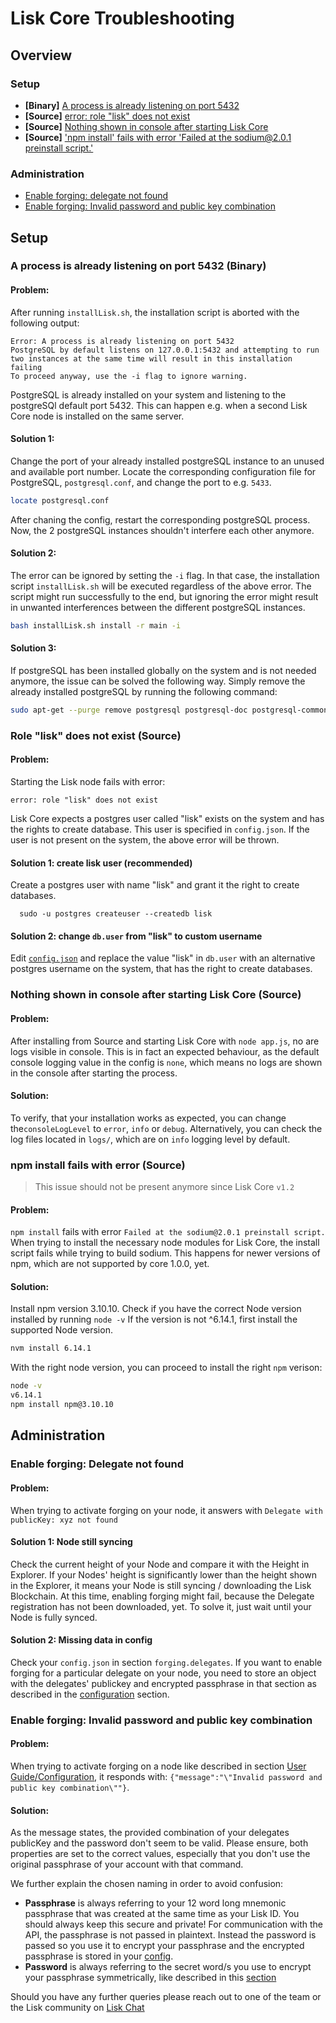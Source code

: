 # Lisk Core Troubleshooting
 
## Overview

### Setup
- **[Binary]** [A process is already listening on port 5432](#a-process-is-already-listening-on-port-5432-binary)
- **[Source]** [error: role "lisk" does not exist](#role-lisk-does-not-exist-source)
- **[Source]** [Nothing shown in console after starting Lisk Core](#nothing-shown-in-console-after-starting-lisk-core-source)
- **[Source]** ['npm install' fails with error 'Failed at the sodium@2.0.1 preinstall script.'](#npm-install-fails-with-error-source)

### Administration
- [Enable forging: delegate not found](#enable-forging-delegate-not-found)
- [Enable forging: Invalid password and public key combination](#enable-forging-invalid-password-and-public-key-combination)

## Setup

### A process is already listening on port 5432 (Binary)

#### Problem:
After running `installLisk.sh`, the installation script is aborted with the following output:
```
Error: A process is already listening on port 5432
PostgreSQL by default listens on 127.0.0.1:5432 and attempting to run two instances at the same time will result in this installation failing
To proceed anyway, use the -i flag to ignore warning.
```
PostgreSQL is already installed on your system and listening to the postgreSQl default port 5432.
This can happen e.g. when a second Lisk Core node is installed on the same server.

#### Solution 1:
Change the port of your already installed postgreSQL instance to an unused and available port number.
Locate the corresponding configuration file for PostgreSQL, `postgresql.conf`, and change the port to e.g. `5433`.
```bash
locate postgresql.conf 
```
After chaning the config, restart the corresponding postgreSQL process.
Now, the 2 postgreSQL instances shouldn't interfere each other anymore.


#### Solution 2:
The error can be ignored by setting the `-i` flag.
In that case, the installation script `installLisk.sh` will be executed regardless of the above error.
The script might run successfully to the end, but ignoring the error might result in unwanted interferences between the different postgreSQL instances.

```bash
bash installLisk.sh install -r main -i
```

#### Solution 3:
If postgreSQL has been installed globally on the system and is not needed anymore, the issue can be solved the following way.
Simply remove the already installed postgreSQL by running the following command:
```bash
sudo apt-get --purge remove postgresql postgresql-doc postgresql-common
```

### Role "lisk" does not exist (Source)

#### Problem:
Starting the Lisk node fails with error: 
```
error: role "lisk" does not exist
```
Lisk Core expects a postgres user called "lisk" exists on the system and has the rights to create database.
This user is specified in `config.json`.
If the user is not present on the system, the above error will be thrown.

#### Solution 1: create lisk user (recommended)
Create a postgres user with name "lisk" and grant it the right to create databases.
```
  sudo -u postgres createuser --createdb lisk
```

#### Solution 2: change `db.user` from "lisk" to custom username

Edit [`config.json`](../user-guide/configuration/configuration.md) and replace the value "lisk" in `db.user` with an alternative postgres username on the system, that has the right to create databases.

### Nothing shown in console after starting Lisk Core (Source)

#### Problem: 
After installing from Source and starting Lisk Core with `node app.js`, no are logs visible in console.
This is in fact an expected behaviour, as the default console logging value in the config is `none`, which means no logs are shown in the console after starting the process.

#### Solution: 
To verify, that your installation works as expected, you can change the`consoleLogLevel` to `error`, `info` or `debug`.
Alternatively, you can check the log files located in `logs/`, which are on `info` logging level by default.

### npm install fails with error (Source)

> This issue should not be present anymore since Lisk Core `v1.2`

#### Problem:
`npm install` fails with error `Failed at the sodium@2.0.1 preinstall script.`
When trying to install the necessary node modules for Lisk Core, the install script fails while trying to build sodium.
This happens for newer versions of npm, which are not supported by core 1.0.0, yet.
#### Solution:
Install npm version 3.10.10.
Check if you have the correct Node version installed by running `node -v`
If the version is not ^6.14.1, first install the supported Node version.
```bash
nvm install 6.14.1
```
With the right node version, you can proceed to install the right `npm` verison:
```bash
node -v
v6.14.1
npm install npm@3.10.10
```

## Administration

### Enable forging: Delegate not found
#### Problem:
When trying to activate forging on your node, it answers with `Delegate with publicKey: xyz not found`
#### Solution 1: Node still syncing
Check the current height of your Node and compare it with the Height in Explorer.
If your Nodes' height is significantly lower than the height shown in the Explorer, it means your Node is still syncing / downloading the Lisk Blockchain. At this time, enabling forging might fail, because the Delegate registration has not been downloaded, yet.
To solve it, just wait until your Node is fully synced.
#### Solution 2: Missing data in config
Check your `config.json` in section `forging.delegates`.
If you want to enable forging for a particular delegate on your node, you need to store an object with the delegates' publickey and encrypted passphrase in that section as described in the [configuration](../user-guide/configuration/configuration.md#forging) section.

### Enable forging: Invalid password and public key combination
#### Problem:
When trying to activate forging on a node like described in section [User Guide/Configuration](../user-guide/configuration/configuration.md#enable-disable-forging), it responds with: `{"message":"\"Invalid password and public key combination\""}`.
#### Solution:
As the message states, the provided combination of your delegates publicKey and the password don't seem to be valid. Please ensure, both properties are set to the correct values, especially that you don't use the original passphrase of your account with that command.

We further explain the chosen naming in order to avoid confusion:
- **Passphrase** is always referring to your 12 word long mnemonic passphrase that was created at the same time as your Lisk ID. You should always keep this secure and private! For communication with the API, the passphrase is not passed in plaintext. Instead the password is passed so you use it to encrypt your passphrase and the encrypted passphrase is stored in your [config](../user-guide/configuration/configuration.md).
- **Password** is always referring to the secret word/s you use to encrypt your passphrase symmetrically, like described in this [section](../user-guide/configuration/configuration.md#forging)

Should you have any further queries please reach out to one of the team or the Lisk community on [Lisk Chat](https://lisk.chat/home)
